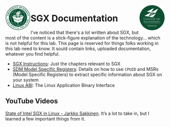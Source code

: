 <img src="https://github.com/Trusted-Execution/.github/blob/main/profile/UHMLogo.png"
     alt="CoE Logo" align="left" height="80" />
<img src="https://github.com/Trusted-Execution/.github/blob/main/profile/CollegeOfEngineering.png"
     alt="CoE Logo" align="right" width="80" />
# SGX Documentation 

I've noticed that there's a lot written about SGX, but most of the content is a stick-figure
explanation of the technology... which is not helpful for this lab.  This page is reserved
for things folks working in this lab need to know.  It sould contain links, uploaded documentation,
whatever you find helpful.

- [SGX Instructions](https://github.com/Trusted-Execution/.github/blob/main/documentation/SGX%20Instructions.pdf):  Just the chapters relevant to SGX
- [SDM Model Specific Registers](https://github.com/Trusted-Execution/.github/blob/main/documentation/SDM_Model_Specific_Registers.pdf):  Details on how to use `CPUID` and MSRs (Model Specific Registers) to extract specific information about SGX on your system
- [Linux ABI](https://github.com/Trusted-Execution/.github/blob/main/documentation/Linux_ABI.pdf): The Linux Application Binary Interface

## YouTube Videos
[State of Intel SGX in Linux - Jarkko Sakkinen](https://www.youtube.com/watch?v=VeD_eSPFxV0).  It’s a lot to take in, but I learned a few important things from it.
 
